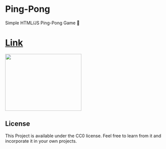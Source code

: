 # Ping-Pong
Simple HTML/JS Ping-Pong Game 🏓
# [Link](https://rosux.github.io/PingPong/)

<img src="https://c.tenor.com/LqNPvLVdzHoAAAAC/cat-ping.gif" width="245" height="184" />

## License
This Project is available under the CC0 license. Feel free to learn from it and incorporate it in your own projects.
